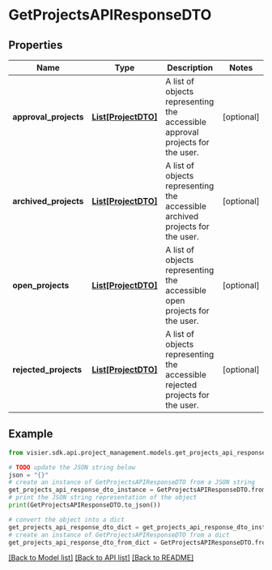 # GetProjectsAPIResponseDTO


## Properties

Name | Type | Description | Notes
------------ | ------------- | ------------- | -------------
**approval_projects** | [**List[ProjectDTO]**](ProjectDTO.md) | A list of objects representing the accessible approval projects for the user. | [optional] 
**archived_projects** | [**List[ProjectDTO]**](ProjectDTO.md) | A list of objects representing the accessible archived projects for the user. | [optional] 
**open_projects** | [**List[ProjectDTO]**](ProjectDTO.md) | A list of objects representing the accessible open projects for the user. | [optional] 
**rejected_projects** | [**List[ProjectDTO]**](ProjectDTO.md) | A list of objects representing the accessible rejected projects for the user. | [optional] 

## Example

```python
from visier.sdk.api.project_management.models.get_projects_api_response_dto import GetProjectsAPIResponseDTO

# TODO update the JSON string below
json = "{}"
# create an instance of GetProjectsAPIResponseDTO from a JSON string
get_projects_api_response_dto_instance = GetProjectsAPIResponseDTO.from_json(json)
# print the JSON string representation of the object
print(GetProjectsAPIResponseDTO.to_json())

# convert the object into a dict
get_projects_api_response_dto_dict = get_projects_api_response_dto_instance.to_dict()
# create an instance of GetProjectsAPIResponseDTO from a dict
get_projects_api_response_dto_from_dict = GetProjectsAPIResponseDTO.from_dict(get_projects_api_response_dto_dict)
```
[[Back to Model list]](../README.md#documentation-for-models) [[Back to API list]](../README.md#documentation-for-api-endpoints) [[Back to README]](../README.md)


